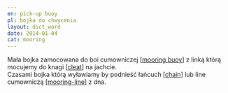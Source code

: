 ```yaml
---
en: pick-up buoy
pl: bojka do chwycenia
layout: dict_word
date: 2014-01-04
cat: mooring
---
```


Mała bojka zamocowana do boi cumowniczej [[mooring buoy](/dict/m/mooring-buoy.html)] z linką którą mocujemy do knagi [[cleat](/dict/c/cleat.html)] na jachcie.   
Czasami bojka którą wyławiamy by podnieść łańcuch [[chain](/dict/c/chain.html)] lub line cumowniczą [[mooring-line](/dict/m/mooring-line.html)] z dna.  
